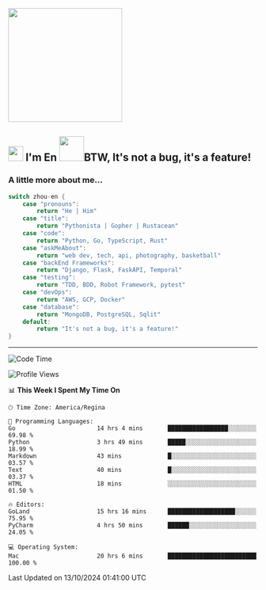 <img align='center' src="https://media.giphy.com/media/GP1TJJSV4Ys1r64q2A/giphy.gif" width="230">

<h2><img src="https://emojis.slackmojis.com/emojis/images/1531849430/4246/blob-sunglasses.gif?1531849430" width="30"/> I'm En <img src="https://media.giphy.com/media/12oufCB0MyZ1Go/giphy.gif" width="50">BTW, It's not a bug, it's a feature!</h2>


<!-- <img align='right' src="https://media.giphy.com/media/M9gbBd9nbDrOTu1Mqx/giphy.gif" width="230"> -->


### A little more about me... 
<!--
```javascript
const zhou-en = {
    pronouns: "He" | "Him",
    title: "Pythonista" | "Gopher" | "Rustacean",
    code: ["Python", "Go", "Rust", "TypeScript"],
    askMeAbout: ["web dev", "tech", "app dev", "photography"],
    technologies: {
        backEnd: {
            python: ["Django", "Flask", "FaskAPI"],
            go: []
        },
        scraping: ["selenium", "scrapy", "spider"],
        testing: ["Robot Framework"],
        devOps: ["AWS", "Docker", "GCP", "Nginx"],
        databases: ["mongo", "postgresql", "sqlite"],
        misc: ["Firebase", "Heroku"]
    },
    architecture: ["Event Driven Architecture", "Microservices"],
    currentFocus: ["Temporal", "Rust"],
    funFact: "It's not a bug, it's a feature!"
};
```
  -->

```go
switch zhou-en {
    case "pronouns":
        return "He | Him"
    case "title":
        return "Pythonista | Gopher | Rustacean"
    case "code":
        return "Python, Go, TypeScript, Rust"
    case "askMeAbout":
        return "web dev, tech, api, photography, basketball"
    case "backEnd Frameworks":
        return "Django, Flask, FaskAPI, Temporal"
    case "testing":
        return "TDD, BDD, Robot Framework, pytest"
    case "devOps":
        return "AWS, GCP, Docker"
    case "database":
        return "MongoDB, PostgreSQL, Sqlit"
    default:
        return "It's not a bug, it's a feature!"
}
```




---
<!--START_SECTION:waka-->
![Code Time](http://img.shields.io/badge/Code%20Time-1%2C780%20hrs%2056%20mins-blue)

![Profile Views](http://img.shields.io/badge/Profile%20Views-1-blue)

📊 **This Week I Spent My Time On** 

```text
🕑︎ Time Zone: America/Regina

💬 Programming Languages: 
Go                       14 hrs 4 mins       █████████████████░░░░░░░░   69.98 % 
Python                   3 hrs 49 mins       █████░░░░░░░░░░░░░░░░░░░░   18.99 % 
Markdown                 43 mins             █░░░░░░░░░░░░░░░░░░░░░░░░   03.57 % 
Text                     40 mins             █░░░░░░░░░░░░░░░░░░░░░░░░   03.37 % 
HTML                     18 mins             ░░░░░░░░░░░░░░░░░░░░░░░░░   01.50 % 

🔥 Editors: 
GoLand                   15 hrs 16 mins      ███████████████████░░░░░░   75.95 % 
PyCharm                  4 hrs 50 mins       ██████░░░░░░░░░░░░░░░░░░░   24.05 % 

💻 Operating System: 
Mac                      20 hrs 6 mins       █████████████████████████   100.00 % 
```


 Last Updated on 13/10/2024 01:41:00 UTC
<!--END_SECTION:waka-->
